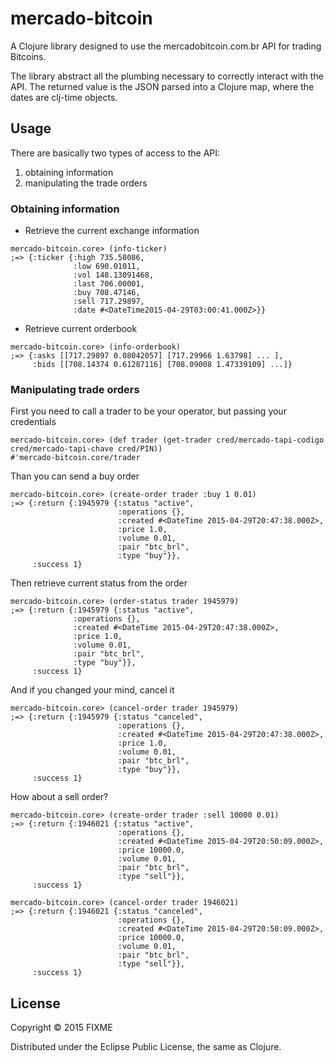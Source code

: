# mercado-bitcoin

A Clojure library designed to use the mercadobitcoin.com.br API for
trading Bitcoins.

The library abstract all the plumbing necessary to correctly interact
with the API. The returned value is the JSON parsed into a Clojure
map, where the dates are clj-time objects.

## Usage

There are basically two types of access to the API: 
1) obtaining information 
2) manipulating the trade orders

### Obtaining information
* Retrieve the current exchange information

```
mercado-bitcoin.core> (info-ticker)
;=> {:ticker {:high 735.58086,
              :low 690.01011,
              :vol 148.13091468,
              :last 706.00001,
              :buy 708.47146,
              :sell 717.29897,
              :date #<DateTime2015-04-29T03:00:41.000Z>}}
```

* Retrieve current orderbook
```
mercado-bitcoin.core> (info-orderbook)
;=> {:asks [[717.29897 0.08042057] [717.29966 1.63798] ... ],
     :bids [[708.14374 0.61287116] [708.09008 1.47339109] ...]}
```

### Manipulating trade orders
First you need to call a trader to be your operator, but passing your credentials

```
mercado-bitcoin.core> (def trader (get-trader cred/mercado-tapi-codigo cred/mercado-tapi-chave cred/PIN))
#'mercado-bitcoin.core/trader
```

Than you can send a buy order

```
mercado-bitcoin.core> (create-order trader :buy 1 0.01)
;=> {:return {:1945979 {:status "active",
                        :operations {},
                        :created #<DateTime 2015-04-29T20:47:38.000Z>,
                        :price 1.0,
                        :volume 0.01,
                        :pair "btc_brl",
                        :type "buy"}},
     :success 1}
```

Then retrieve current status from the order

```
mercado-bitcoin.core> (order-status trader 1945979)
;=> {:return {:1945979 {:status "active",
              :operations {},
              :created #<DateTime 2015-04-29T20:47:38.000Z>,
              :price 1.0,
              :volume 0.01,
              :pair "btc_brl",
              :type "buy"}},
     :success 1}
```

And if you changed your mind, cancel it

```
mercado-bitcoin.core> (cancel-order trader 1945979)
;=> {:return {:1945979 {:status "canceled",
                        :operations {},
                        :created #<DateTime 2015-04-29T20:47:38.000Z>,
                        :price 1.0,
                        :volume 0.01,
                        :pair "btc_brl",
                        :type "buy"}},
     :success 1}
```
     
How about a sell order?

```
mercado-bitcoin.core> (create-order trader :sell 10000 0.01)
;=> {:return {:1946021 {:status "active",
                        :operations {},
                        :created #<DateTime 2015-04-29T20:50:09.000Z>,
                        :price 10000.0,
                        :volume 0.01,
                        :pair "btc_brl",
                        :type "sell"}},
     :success 1}

mercado-bitcoin.core> (cancel-order trader 1946021)
;=> {:return {:1946021 {:status "canceled",
                        :operations {},
                        :created #<DateTime 2015-04-29T20:50:09.000Z>,
                        :price 10000.0,
                        :volume 0.01,
                        :pair "btc_brl",
                        :type "sell"}},
     :success 1}
```

## License

Copyright © 2015 FIXME

Distributed under the Eclipse Public License, the same as Clojure.
